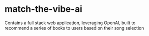 # match-the-vibe-ai
Contains a full stack web application, leveraging OpenAI, built to recommend a series of books to users based on their song selection
